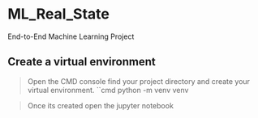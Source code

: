 # ML_Real_State
End-to-End Machine Learning Project

## Create a virtual environment
>Open the CMD console find your project directory and create your virtual environment.
``cmd
python -m venv venv

>Once its created open the jupyter notebook





